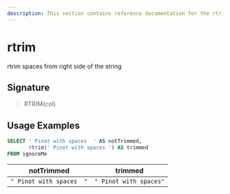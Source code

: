 ```yaml
---
description: This section contains reference documentation for the rtrim function.
---
```


# rtrim

rtrim spaces from right side of the string

## Signature

> RTRIM(col)

## Usage Examples

```sql
SELECT ' Pinot with spaces  ' AS notTrimmed,
       rtrim(' Pinot with spaces ') AS trimmed
FROM ignoreMe
```

| notTrimmed   | trimmed | 
| ------------- | ------------- |
| `" Pinot with spaces  "` | `" Pinot with spaces"` | 
